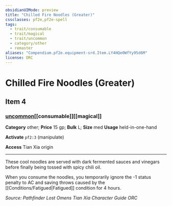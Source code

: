 ```yaml
---
obsidianUIMode: preview
title: "Chilled Fire Noodles (Greater)"
cssclasses: pf2e,pf2e-spell
tags:
  - trait/consumable
  - trait/magical
  - trait/uncommon
  - category/other
  - remaster
aliases: "Compendium.pf2e.equipment-srd.Item.LY4HQe0WfYy95d6M"
license: ORC
---
```

# Chilled Fire Noodles (Greater)
## Item 4
### [uncommon](uncommon "Uncommon Rarity Trait")[[consumable]][[magical]]

**Category** other; 
**Price** 15 gp; 
**Bulk** L; **Size** med
**Usage** held-in-one-hand

**Activate** `pf2:3` (manipulate)

**Access** Tian Xia origin

* * *

These cool noodles are served with dark fermented sauces and vinegars before finally being tossed with spicy chili oil.

When you consume the noodles, you temporarily ignore the -1 status penalty to AC and saving throws caused by the [[Conditions/Fatigued|Fatigued]] condition for 4 hours.

*Source: Pathfinder Lost Omens Tian Xia Character Guide*
*ORC*